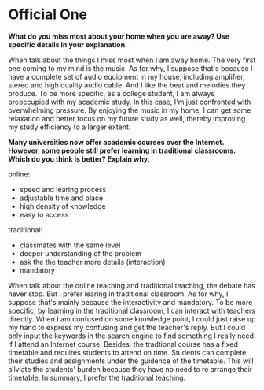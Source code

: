 # Official One
**What do you miss most about your home when you are away? Use specific details in your explanation.**


When talk about the things I miss most when I am away home. The very first one coming to my mind is the music. As for why, I suppose that's because I have a complete set of audio equipment in my house, including amplifier, stereo and high quality audio cable. And I like the beat and melodies they produce. To be more specific, as a college student, I am always preoccupied with my academic study. In this case, I'm just confronted with overwhelming pressure. By enjoying the music in my home, I can get some relaxation and better focus on my future study as well, thereby improving my study efficiency to a larger extent.


**Many universities now offer academic courses over the Internet. However, some people still prefer learning in traditional classrooms. Which do you think is better? Explain why.**

online:
* speed and learing process
* adjustable time and place
* high density of knowledge
* easy to access

traditional:
* classmates with the same level
* deeper understanding of the problem
* ask the the teacher more details (interaction)
* mandatory

When talk about the online teaching and traditional teaching, the debate has never stop. But I prefer learing in traditional classroom. As for why, I suppose that's mainly because the interactivity and mandatory. To be more specific, by learning in the traditional classroom, I can interact with teachers directly. When I am confused on some knowledge point, I could just raise up my hand to express my confusing and get the teacher's reply. But I could only input the keywords in the search engine to find something I really need if I attend an Internet course. Besides, the tradtional course has a fixed timetable and requires students to attend on time. Students can complete their studies and assignments under the guidence of the timetable. This will allviate the students' burden because they have no need to re arrange their timetable. In summary, I prefer the traditional teaching.